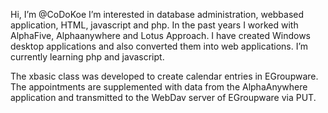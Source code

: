 Hi, I’m @CoDoKoe
I’m interested in database administration, webbased application, HTML, javascript and php. In the past years I worked with AlphaFive, Alphaanywhere and Lotus Approach. I have created Windows desktop applications and also converted them into web applications. 
I’m currently learning php and javascript.

The xbasic class was developed to create calendar entries in EGroupware. The appointments are supplemented with data from the AlphaAnywhere application and transmitted to the WebDav server of EGroupware via PUT.

<!---
CoDoKoe/CoDoKoe is a ✨ special ✨ repository because its `README.md` (this file) appears on your GitHub profile.
You can click the Preview link to take a look at your changes.
--->
